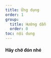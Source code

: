 ```yaml
---
title: Ứng dụng
order: 1
group: 
  title: Hướng dẫn
  order: 0
toc: nội dung
---
```


#### Hãy chờ đón nhé

